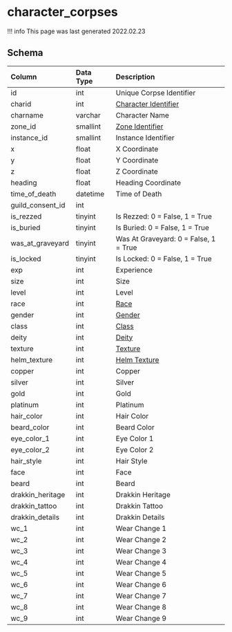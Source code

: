 # character_corpses

!!! info
	This page was last generated 2022.02.23

## Schema

| Column | Data Type | Description |
| :--- | :--- | :--- |
| id | int | Unique Corpse Identifier |
| charid | int | [Character Identifier](character_data.md) |
| charname | varchar | Character Name |
| zone_id | smallint | [Zone Identifier](../../../../server/zones/zone-list) |
| instance_id | smallint | Instance Identifier |
| x | float | X Coordinate |
| y | float | Y Coordinate |
| z | float | Z Coordinate |
| heading | float | Heading Coordinate |
| time_of_death | datetime | Time of Death |
| guild_consent_id | int |  |
| is_rezzed | tinyint | Is Rezzed: 0 = False, 1 = True |
| is_buried | tinyint | Is Buried: 0 = False, 1 = True |
| was_at_graveyard | tinyint | Was At Graveyard: 0 = False, 1 = True |
| is_locked | tinyint | Is Locked: 0 = False, 1 = True |
| exp | int | Experience |
| size | int | Size |
| level | int | Level |
| race | int | [Race](../../../../server/npc/race-list) |
| gender | int | [Gender](../../../../server/npc/genders) |
| class | int | [Class](../../../../server/player/class-list) |
| deity | int | [Deity](../../../../server/player/deity-list) |
| texture | int | [Texture](../../../../server/npc/textures) |
| helm_texture | int | [Helm Texture](../../../../server/npc/textures) |
| copper | int | Copper |
| silver | int | Silver |
| gold | int | Gold |
| platinum | int | Platinum |
| hair_color | int | Hair Color |
| beard_color | int | Beard Color |
| eye_color_1 | int | Eye Color 1 |
| eye_color_2 | int | Eye Color 2 |
| hair_style | int | Hair Style |
| face | int | Face |
| beard | int | Beard |
| drakkin_heritage | int | Drakkin Heritage |
| drakkin_tattoo | int | Drakkin Tattoo |
| drakkin_details | int | Drakkin Details |
| wc_1 | int | Wear Change 1 |
| wc_2 | int | Wear Change 2 |
| wc_3 | int | Wear Change 3 |
| wc_4 | int | Wear Change 4 |
| wc_5 | int | Wear Change 5 |
| wc_6 | int | Wear Change 6 |
| wc_7 | int | Wear Change 7 |
| wc_8 | int | Wear Change 8 |
| wc_9 | int | Wear Change 9 |

